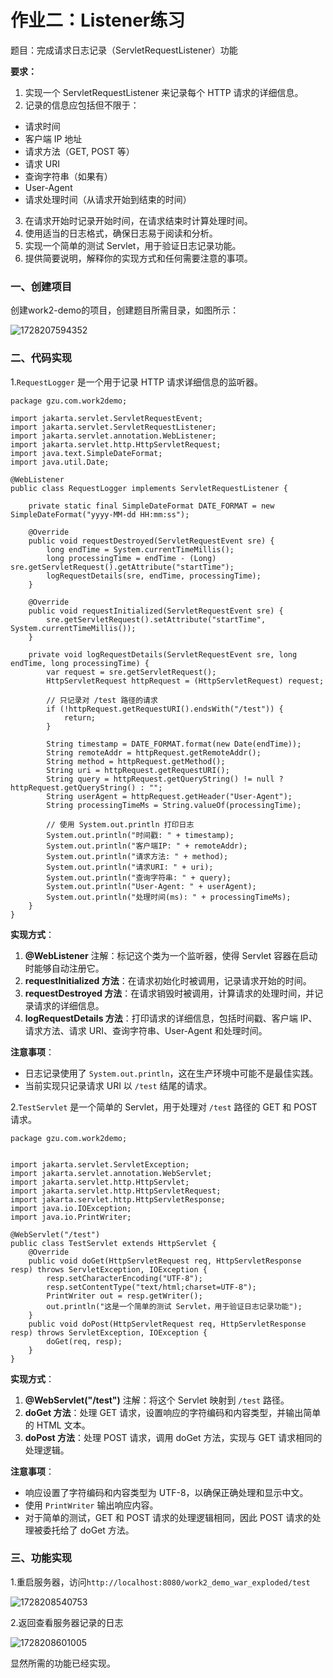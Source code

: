 # **作业二：Listener练习**

题目：完成请求日志记录（ServletRequestListener）功能

**要求：**

1. 实现一个 ServletRequestListener 来记录每个 HTTP 请求的详细信息。
2. 记录的信息应包括但不限于：

* 请求时间
* 客户端 IP 地址
* 请求方法（GET, POST 等）
* 请求 URI
* 查询字符串（如果有）
* User-Agent
* 请求处理时间（从请求开始到结束的时间）

3. 在请求开始时记录开始时间，在请求结束时计算处理时间。
4. 使用适当的日志格式，确保日志易于阅读和分析。
5. 实现一个简单的测试 Servlet，用于验证日志记录功能。
6. 提供简要说明，解释你的实现方式和任何需要注意的事项。

### 一、创建项目

创建work2-demo的项目，创建题目所需目录，如图所示：

![1728207594352](images/work2/1728207594352.png)

### 二、代码实现

1.`RequestLogger` 是一个用于记录 HTTP 请求详细信息的监听器。

```
package gzu.com.work2demo;

import jakarta.servlet.ServletRequestEvent;
import jakarta.servlet.ServletRequestListener;
import jakarta.servlet.annotation.WebListener;
import jakarta.servlet.http.HttpServletRequest;
import java.text.SimpleDateFormat;
import java.util.Date;

@WebListener
public class RequestLogger implements ServletRequestListener {

    private static final SimpleDateFormat DATE_FORMAT = new SimpleDateFormat("yyyy-MM-dd HH:mm:ss");

    @Override
    public void requestDestroyed(ServletRequestEvent sre) {
        long endTime = System.currentTimeMillis();
        long processingTime = endTime - (Long) sre.getServletRequest().getAttribute("startTime");
        logRequestDetails(sre, endTime, processingTime);
    }

    @Override
    public void requestInitialized(ServletRequestEvent sre) {
        sre.getServletRequest().setAttribute("startTime", System.currentTimeMillis());
    }

    private void logRequestDetails(ServletRequestEvent sre, long endTime, long processingTime) {
        var request = sre.getServletRequest();
        HttpServletRequest httpRequest = (HttpServletRequest) request;

        // 只记录对 /test 路径的请求
        if (!httpRequest.getRequestURI().endsWith("/test")) {
            return;
        }

        String timestamp = DATE_FORMAT.format(new Date(endTime));
        String remoteAddr = httpRequest.getRemoteAddr();
        String method = httpRequest.getMethod();
        String uri = httpRequest.getRequestURI();
        String query = httpRequest.getQueryString() != null ? httpRequest.getQueryString() : "";
        String userAgent = httpRequest.getHeader("User-Agent");
        String processingTimeMs = String.valueOf(processingTime);

        // 使用 System.out.println 打印日志
        System.out.println("时间戳: " + timestamp);
        System.out.println("客户端IP: " + remoteAddr);
        System.out.println("请求方法: " + method);
        System.out.println("请求URI: " + uri);
        System.out.println("查询字符串: " + query);
        System.out.println("User-Agent: " + userAgent);
        System.out.println("处理时间(ms): " + processingTimeMs);
    }
}
```

**实现方式**：

1. **@WebListener** 注解：标记这个类为一个监听器，使得 Servlet 容器在启动时能够自动注册它。
2. **requestInitialized 方法**：在请求初始化时被调用，记录请求开始的时间。
3. **requestDestroyed 方法**：在请求销毁时被调用，计算请求的处理时间，并记录请求的详细信息。
4. **logRequestDetails 方法**：打印请求的详细信息，包括时间戳、客户端 IP、请求方法、请求 URI、查询字符串、User-Agent 和处理时间。

**注意事项**：

* 日志记录使用了 `System.out.println`，这在生产环境中可能不是最佳实践。
* 当前实现只记录请求 URI 以 `/test` 结尾的请求。

2.`TestServlet` 是一个简单的 Servlet，用于处理对 `/test` 路径的 GET 和 POST 请求。

```
package gzu.com.work2demo;


import jakarta.servlet.ServletException;
import jakarta.servlet.annotation.WebServlet;
import jakarta.servlet.http.HttpServlet;
import jakarta.servlet.http.HttpServletRequest;
import jakarta.servlet.http.HttpServletResponse;
import java.io.IOException;
import java.io.PrintWriter;

@WebServlet("/test")
public class TestServlet extends HttpServlet {
    @Override
    public void doGet(HttpServletRequest req, HttpServletResponse resp) throws ServletException, IOException {
        resp.setCharacterEncoding("UTF-8");
        resp.setContentType("text/html;charset=UTF-8");
        PrintWriter out = resp.getWriter();
        out.println("这是一个简单的测试 Servlet，用于验证日志记录功能");
    }
    public void doPost(HttpServletRequest req, HttpServletResponse resp) throws ServletException, IOException {
        doGet(req, resp);
    }
}
```

**实现方式**：

1. **@WebServlet("/test")** 注解：将这个 Servlet 映射到 `/test` 路径。
2. **doGet 方法**：处理 GET 请求，设置响应的字符编码和内容类型，并输出简单的 HTML 文本。
3. **doPost 方法**：处理 POST 请求，调用 doGet 方法，实现与 GET 请求相同的处理逻辑。

**注意事项**：

* 响应设置了字符编码和内容类型为 UTF-8，以确保正确处理和显示中文。
* 使用 `PrintWriter` 输出响应内容。
* 对于简单的测试，GET 和 POST 请求的处理逻辑相同，因此 POST 请求的处理被委托给了 doGet 方法。

### 三、功能实现

1.重启服务器，访问`http://localhost:8080/work2_demo_war_exploded/test`

![1728208540753](images/work2/1728208540753.png)

2.返回查看服务器记录的日志

![1728208601005](images/work2/1728208601005.png)

显然所需的功能已经实现。
